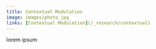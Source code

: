 ```yaml
---
title: Contextual Modulation
image: images/photo.jpg
links: [Contextual Modulation](/_research/contextual)
---
```

lorem ipsum
